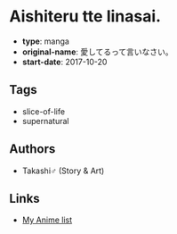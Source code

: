 # Aishiteru tte Iinasai.

-   **type**: manga
-   **original-name**: 愛してるって言いなさい。
-   **start-date**: 2017-10-20

## Tags

-   slice-of-life
-   supernatural

## Authors

-   Takashi♂ (Story & Art)

## Links

-   [My Anime list](https://myanimelist.net/manga/114647/Aishiteru_tte_Iinasai)
